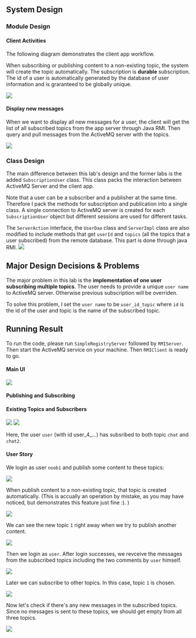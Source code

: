 ## System Design

### Module Design
#### Client Activities
The following diagram demonstrates the client app workflow.

When subscribing or publishing content to a non-existing topic, the system will create the topic automatically. The subscription is **durable** subscription. The id of a user is automatically generated by the database of user information and is graranteed to be globally unique.

![](images/Activity.png)

#### Display new messages

When we want to display all new messages for a user, the client will get the list of all subscribed topics from the app server through Java RMI. Then query and pull messages from the ActiveMQ server with the topics.

![](images/DisplayMessage.png)

### Class Design

The main difference between this lab's design and the former labs is the added `SubscriptionUser` class. This class packs the interaction between ActiveMQ Server and the client app.

Note that a user can be a subscriber and a publisher at the same time. Therefore I pack the methods for subscription and publication into a single class. A single connection to ActiveMQ server is created for each `SubscriptionUser` object but different sessions are used for different tasks.

The `ServerAction` interface, the `UserDao` class and `ServerImpl` class are also modified to include methods that get `userId` and `topics` (all the topics that a user subscribed) from the remote database. This part is done through java RMI.
![](images/SubscriptionClassDiagram.png)

## Major Design Decisions & Problems
The major problem in this lab is the **implementation of one user subscribing multiple topics**.
The user needs to provide a unique `user name` to ActiveMQ server. Otherwise previous subscription will be overriden. 

To solve this problem, I set the `user name` to be `user_id_topic` where `id` is the id of the user and topic is the name of the subscribed topic.

## Running Result

To run the code, please run `SimpleRegistryServer` followed by `RMIServer`. Then start the ActiveMQ service on your machine. Then `RMIClient` is ready to go.

#### Main UI
![](images/UI.png)
#### Publishing and Subscribing

#### Existing Topics and Subscribers
![](images/topics.png)
![](images/subsribers.png)

Here, the user `user` (with id user_4_...) has subsribed to both topic `chat` and `chat2`. 

#### User Story

We login as user `noob1` and publish some content to these topics:

![](images/publish2.png)

When publish content to a non-existing topic, that topic is created automatically. (This is accually an operation by mistake, as you may have noticed, but demonstrates this feature just fine :). )

![](images/pub_new.png)

We can see the new topic `1` right away when we try to publish another content.

![](images/publish.png)

Then we login as `user`. After login successes, we revceive the messages from the subscribed topics including the two comments by `user` himself.

![](images/user.png)

Later we can subscribe to other topics. In this case, topic `1` is chosen.

![](images/sub.png)

Now let's check if there's any new messages in the subscribed topics. Since no messages is sent to these topics, we should get empty from all three topics.

![](images/check.png)
